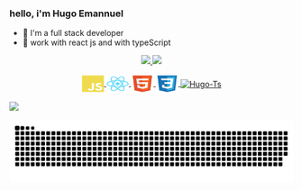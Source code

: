 ### hello, i'm Hugo Emannuel

- 📕 I'm a full stack developer
- 🌱 work with react js and with typeScript

<div align="center">
  <a href="https://github.com/hugoemannuel">
  <img height="180em" src="https://github-readme-stats.vercel.app/api?username=hugoemannuel&show_icons=true&theme=radical&include_all_commits=true&count_private=true"/>
  <img height="180em" src="https://github-readme-stats.vercel.app/api/top-langs/?username=hugoemannuel&layout=compact&langs_count=7&theme=radical"/>
</div>
  <div  align="center" style="display: inline_block"><br>
  <img align="center" alt="Hugo-Js" height="30" width="40" src="https://raw.githubusercontent.com/devicons/devicon/master/icons/javascript/javascript-plain.svg">
  <img align="center" alt="Hugo-React" height="30" width="40" src="https://raw.githubusercontent.com/devicons/devicon/master/icons/react/react-original.svg">
  <img align="center" alt="Hugo-HTML" height="30" width="40" src="https://raw.githubusercontent.com/devicons/devicon/master/icons/html5/html5-original.svg">
  <img align="center" alt="Hugo-CSS" height="30" width="40" src="https://raw.githubusercontent.com/devicons/devicon/master/icons/css3/css3-original.svg">
  <img align="center" alt="Hugo-Ts" height="30" width="40" src=https://cdn.jsdelivr.net/gh/devicons/devicon/icons/typescript/typescript-original.svg">
</div>
  <div> 
    <br>
  <a href="https://www.linkedin.com/in/hugo-emannuel-5ab054214/" target="_blank"><img src="https://img.shields.io/badge/-LinkedIn-%230077B5?style=for-the-badge&logo=linkedin&logoColor=white" target="_blank"></a>
</div>

  ![Snake animation](https://github.com/Hugoe-Emannuel/Hugoe-Emannuel/blob/output/github-contribution-grid-snake.svg)
